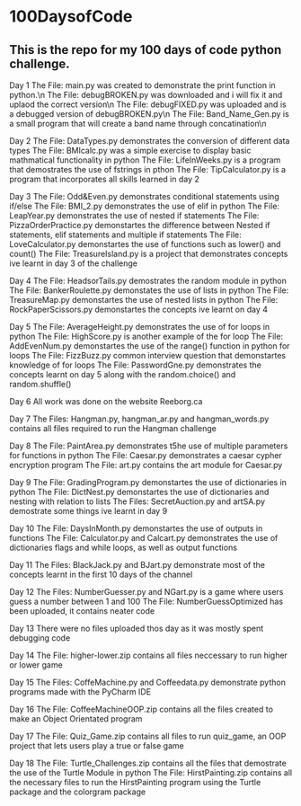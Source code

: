 # 100DaysofCode
## This is the repo for my 100 days of code python challenge. 

Day 1
The File: main.py was created to demonstrate the print function in python.\n
The File: debugBROKEN.py was downloaded and i will fix it and uplaod the correct version\n
The File: debugFIXED.py was uploaded and is a debugged version of debugBROKEN.py\n
The File: Band_Name_Gen.py is a small program that will create a band name through concatination\n 

Day 2
The File: DataTypes.py demonstrates the conversion of different data types
The File: BMIcalc.py was a simple exercise to display basic mathmatical functionality in python
The File: LifeInWeeks.py is a program that demostrates the use of fstrings in pthon
The File: TipCalculator.py is a program that incorporates all skills learned in day 2

Day 3
The File: Odd&Even.py demonstrates conditional statements using if/else
The File: BMI_2.py demonstrates the use of elif in python
The File: LeapYear.py demonstrates the use of nested if statements
The File: PizzaOrderPractice.py demonstartes the difference between Nested if statements, elif statements and multiple if statements
The File: LoveCalculator.py demonstartes the use of functions such as lower() and count()
The File: TreasureIsland.py is a project that demonstrates concepts ive learnt in day 3 of the challenge

Day 4
The File: HeadsorTails.py demostrates the random module in python
The File: BankerRoulette.py demonstates the use of lists in python
The File: TreasureMap.py demonstartes the use of nested lists in python
The File: RockPaperScissors.py demonstartes the concepts ive learnt on day 4

Day 5
The File: AverageHeight.py demonstrates the use of for loops in python
The File: HighScore.py is another example of the for loop
The File: AddEvenNum.py demonstartes the use of the range() function in python for loops
The File: FizzBuzz.py common interview question that demonstartes knowledge of for loops
The File: PasswordGne.py demonstrates the concepts learnt on day 5 along with the random.choice() and random.shuffle()

Day 6
All work was done on the website Reeborg.ca

Day 7
The Files: Hangman.py, hangman_ar.py and hangman_words.py contains all files required to run the Hangman challenge

Day 8
The File: PaintArea.py demonstrates t5he use of multiple parameters for functions in python
The File: Caesar.py demonstrates a caesar cypher encryption program
The File: art.py contains the art module for Caesar.py

Day 9
The File: GradingProgram.py demonstartes the use of dictionaries in python
The File: DictNest.py demonstartes the use of dictionaries and nesting with relation to lists
The Files: SecretAuction.py and artSA.py demostrate some things ive learnt in day 9

Day 10
The File: DaysInMonth.py demonstartes the use of outputs in functions 
The File: Calculator.py and Calcart.py demonstrates the use of dictionaries flags and while loops, as well as output functions

Day 11
The Files: BlackJack.py and BJart.py demonstrate most of the concepts learnt in the first 10 days of the channel

Day 12
The Files: NumberGuesser.py and NGart.py is a game where users guess a number between 1 and 100
The File: NumberGuessOptimized has been uploaded, it contains neater code

Day 13
There were no files uploaded thos day as it was mostly spent debugging code

Day 14
The File: higher-lower.zip contains all files neccessary to run higher or lower game

Day 15
The Files: CoffeMachine.py and Coffeedata.py demonstrate python programs made with the PyCharm IDE

Day 16
The File: CoffeeMachineOOP.zip contains all the files created to make an Object Orientated program

Day 17
The File: Quiz_Game.zip contains all files to run quiz_game, an OOP project that lets users play a true or false game

Day 18
The File: Turtle_Challenges.zip contains all the files that demostrate the use of the Turtle Module in python
The File: HirstPainting.zip contains all the necessary files to run the HirstPainting program using the Turtle package and the colorgram package
